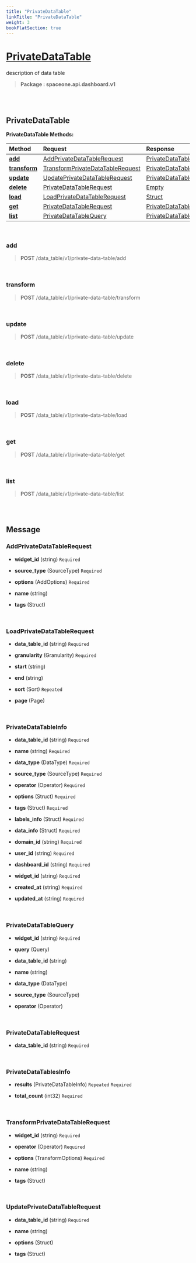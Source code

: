 ```yaml
---
title: "PrivateDataTable"
linkTitle: "PrivateDataTable"
weight: 3
bookFlatSection: true
---
```

# [PrivateDataTable](#PrivateDataTable)
description of data table


>  **Package : spaceone.api.dashboard.v1**

<br>
<br>

## PrivateDataTable





**PrivateDataTable Methods:**


| Method | Request | Response |
| :----- | :-------- | :-------- |
| [**add**](./PrivateDataTable#add) | [AddPrivateDataTableRequest](PrivateDataTable#addprivatedatatablerequest) | [PrivateDataTableInfo](PrivateDataTable#privatedatatableinfo) |
| [**transform**](./PrivateDataTable#transform) | [TransformPrivateDataTableRequest](PrivateDataTable#transformprivatedatatablerequest) | [PrivateDataTableInfo](PrivateDataTable#privatedatatableinfo) |
| [**update**](./PrivateDataTable#update) | [UpdatePrivateDataTableRequest](PrivateDataTable#updateprivatedatatablerequest) | [PrivateDataTableInfo](PrivateDataTable#privatedatatableinfo) |
| [**delete**](./PrivateDataTable#delete) | [PrivateDataTableRequest](PrivateDataTable#privatedatatablerequest) | [Empty](PrivateDataTable#empty) |
| [**load**](./PrivateDataTable#load) | [LoadPrivateDataTableRequest](PrivateDataTable#loadprivatedatatablerequest) | [Struct](PrivateDataTable#struct) |
| [**get**](./PrivateDataTable#get) | [PrivateDataTableRequest](PrivateDataTable#privatedatatablerequest) | [PrivateDataTableInfo](PrivateDataTable#privatedatatableinfo) |
| [**list**](./PrivateDataTable#list) | [PrivateDataTableQuery](PrivateDataTable#privatedatatablequery) | [PrivateDataTablesInfo](PrivateDataTable#privatedatatablesinfo) |



    
<br>

### add





> **POST** /data_table/v1/private-data-table/add
>






    
<br>

### transform





> **POST** /data_table/v1/private-data-table/transform
>






    
<br>

### update





> **POST** /data_table/v1/private-data-table/update
>






    
<br>

### delete





> **POST** /data_table/v1/private-data-table/delete
>






    
<br>

### load





> **POST** /data_table/v1/private-data-table/load
>






    
<br>

### get





> **POST** /data_table/v1/private-data-table/get
>






    
<br>

### list





> **POST** /data_table/v1/private-data-table/list
>






    


<br>
<br>

## Message



### AddPrivateDataTableRequest
* **widget_id** (string)   `Required` 

    
* **source_type** (SourceType)   `Required` 

    
* **options** (AddOptions)   `Required` 

    
* **name** (string)  

    
* **tags** (Struct)  

    <br>

### LoadPrivateDataTableRequest
* **data_table_id** (string)   `Required` 

    
* **granularity** (Granularity)   `Required` 

    
* **start** (string)  

    
* **end** (string)  

    
* **sort** (Sort)  `Repeated`   

    
* **page** (Page)  

    <br>

### PrivateDataTableInfo
* **data_table_id** (string)   `Required` 

    
* **name** (string)   `Required` 

    
* **data_type** (DataType)   `Required` 

    
* **source_type** (SourceType)   `Required` 

    
* **operator** (Operator)   `Required` 

    
* **options** (Struct)   `Required` 

    
* **tags** (Struct)   `Required` 

    
* **labels_info** (Struct)   `Required` 

    
* **data_info** (Struct)   `Required` 

    
* **domain_id** (string)   `Required` 

    
* **user_id** (string)   `Required` 

    
* **dashboard_id** (string)   `Required` 

    
* **widget_id** (string)   `Required` 

    
* **created_at** (string)   `Required` 

    
* **updated_at** (string)   `Required` 

    <br>

### PrivateDataTableQuery
* **widget_id** (string)   `Required` 

    
* **query** (Query)  

    
* **data_table_id** (string)  

    
* **name** (string)  

    
* **data_type** (DataType)  

    
* **source_type** (SourceType)  

    
* **operator** (Operator)  

    <br>

### PrivateDataTableRequest
* **data_table_id** (string)   `Required` 

    <br>

### PrivateDataTablesInfo
* **results** (PrivateDataTableInfo)  `Repeated`    `Required` 

    
* **total_count** (int32)   `Required` 

    <br>

### TransformPrivateDataTableRequest
* **widget_id** (string)   `Required` 

    
* **operator** (Operator)   `Required` 

    
* **options** (TransformOptions)   `Required` 

    
* **name** (string)  

    
* **tags** (Struct)  

    <br>

### UpdatePrivateDataTableRequest
* **data_table_id** (string)   `Required` 

    
* **name** (string)  

    
* **options** (Struct)  

    
* **tags** (Struct)  

    <br>
